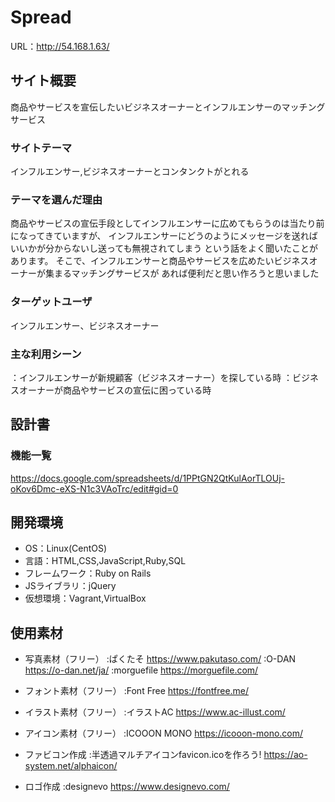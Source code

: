 # Spread
URL：http://54.168.1.63/

## サイト概要
商品やサービスを宣伝したいビジネスオーナーとインフルエンサーのマッチングサービス

### サイトテーマ
インフルエンサー,ビジネスオーナーとコンタンクトがとれる

### テーマを選んだ理由
商品やサービスの宣伝手段としてインフルエンサーに広めてもらうのは当たり前になってきていますが、
インフルエンサーにどうのようにメッセージを送ればいいかが分からないし送っても無視されてしまう
という話をよく聞いたことがあります。
そこで、インフルエンサーと商品やサービスを広めたいビジネスオーナーが集まるマッチングサービスが
あれば便利だと思い作ろうと思いました

### ターゲットユーザ
インフルエンサー、ビジネスオーナー

### 主な利用シーン
：インフルエンサーが新規顧客（ビジネスオーナー）を探している時
：ビジネスオーナーが商品やサービスの宣伝に困っている時

## 設計書

### 機能一覧
https://docs.google.com/spreadsheets/d/1PPtGN2QtKulAorTLOUj-oKov6Dmc-eXS-N1c3VAoTrc/edit#gid=0

## 開発環境
- OS：Linux(CentOS)
- 言語：HTML,CSS,JavaScript,Ruby,SQL
- フレームワーク：Ruby on Rails
- JSライブラリ：jQuery
- 仮想環境：Vagrant,VirtualBox

## 使用素材
- 写真素材（フリー）
:ぱくたそ https://www.pakutaso.com/
:O-DAN https://o-dan.net/ja/
:morguefile https://morguefile.com/

- フォント素材（フリー）
:Font Free https://fontfree.me/

- イラスト素材（フリー）
:イラストAC https://www.ac-illust.com/

- アイコン素材（フリー）
:ICOOON MONO https://icooon-mono.com/

- ファビコン作成
:半透過マルチアイコンfavicon.icoを作ろう! https://ao-system.net/alphaicon/

- ロゴ作成
:designevo https://www.designevo.com/
